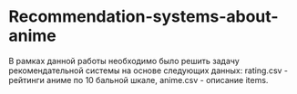 # Recommendation-systems-about-anime
В рамках данной работы необходимо было решить задачу рекомендательной системы на основе следующих данных: rating.csv - рейтинги аниме по 10 бальной шкале, anime.csv - описание items.

